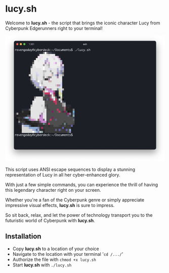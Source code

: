 # lucy.sh

Welcome to **lucy.sh** - the script that brings the iconic character Lucy from Cyberpunk Edgerunners right to your terminal! 

![lucysh](https://raw.githubusercontent.com/revengeday/lucy.sh/main/screenshot.png)

This script uses ANSI escape sequences to display a stunning representation of Lucy in all her cyber-enhanced glory. 

With just a few simple commands, you can experience the thrill of having this legendary character right on your screen. 

Whether you're a fan of the Cyberpunk genre or simply appreciate impressive visual effects, **lucy.sh** is sure to impress. 

So sit back, relax, and let the power of technology transport you to the futuristic world of Cyberpunk with **lucy.sh**.

## Installation

- Copy **lucy.sh** to a location of your choice
- Navigate to the location with your terminal '`cd /.../`'
- Authorize the file with `chmod +x lucy.sh`
- Start **lucy.sh** with `./lucy.sh`